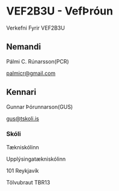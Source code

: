 # VEF2B3U - VefÞróun
Verkefni Fyrir VEF2B3U
## Nemandi
Pálmi C. Rúnarsson(PCR)

palmicr@gmail.com
## Kennari
Gunnar Þórunnarson(GUS)

gus@tskoli.is
### Skóli
Tækniskólinn

Upplýsingatækniskólinn 

101 Reykjavík

Tölvubraut TBR13


